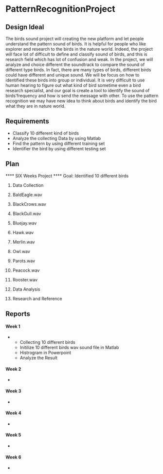 # PatternRecognitionProject

## Design Ideal
The birds sound project will creating the new platform and let people understand the pattern sound of birds. It is helpful for people who like explorer and research to the birds in the nature world. Indeed, the project will face lot of difficult to define and classify sound of birds, and this is research field which has lot of confusion and weak. In the project, we will analyze and choice different the soundtrack to compare the sound of different type birds. In fact, there are many types of birds, different birds could have different and unique sound. We will be focus on how to identified these birds into group or individual. It is very difficult to use human hearing to figure out what kind of bird sometime even a bird research specialist, and our goal is create a tool to identify the sound of birds’frequency and how is send the message with other. To use the pattern recognition we may have new idea to think about birds and identify the bird what they are in nature world.

## Requirements
* Classify 10 different kind of birds
* Analyze the collecting Data by using Matlab
* Find the pattern by using different training set
* Identifier the bird by using different testing set

## Plan
**** SIX Weeks Project **** Goal: Identified 10 different birds

1. Data Collection
  1. BaldEagle.wav
  2. BlackCrows.wav
  3. BlackGull.wav
  4. Bluejay.wav
  5. Hawk.wav
  6. Merlin.wav
  7. Owl.wav
  8. Parots.wav
  9. Peacock.wav
  10. Rooster.wav

2. Data Analysis
3. Research and Reference 

## Reports
#### Week 1
-
  * Collecting 10 different birds
  * Initilize 10 different birds wav sound file in Matlab 
  * Histrogram in Powerpoint
  * Analyze the Result

#### Week 2
-
#### Week 3
-
#### Week 4
-
#### Week 5
-
#### Week 6
-

